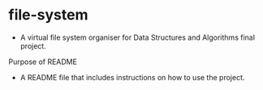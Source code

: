 # file-system

- A virtual file system organiser for Data Structures and Algorithms final project.

Purpose of README

- A README file that includes instructions on how to use the project.
